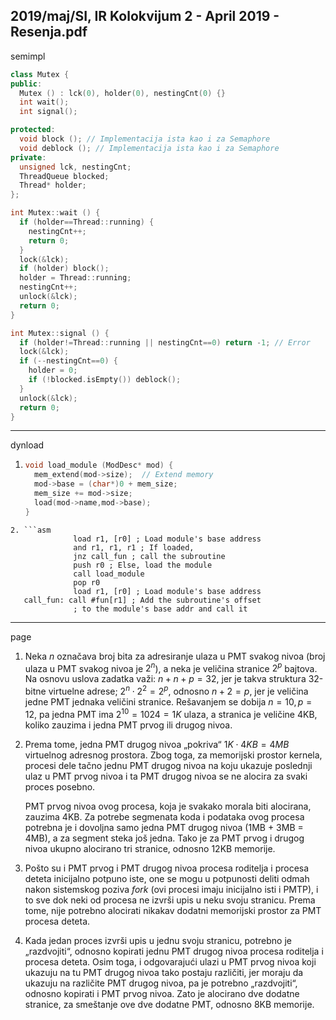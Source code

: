 2019/maj/SI, IR Kolokvijum 2 - April 2019 - Resenja.pdf
--------------------------------------------------------------------------------
semimpl
```cpp
class Mutex {
public:
  Mutex () : lck(0), holder(0), nestingCnt(0) {}
  int wait();
  int signal();

protected:
  void block (); // Implementacija ista kao i za Semaphore
  void deblock (); // Implementacija ista kao i za Semaphore
private:
  unsigned lck, nestingCnt;
  ThreadQueue blocked;
  Thread* holder;
};

int Mutex::wait () {
  if (holder==Thread::running) {
    nestingCnt++;
    return 0;
  }
  lock(&lck);
  if (holder) block();
  holder = Thread::running;
  nestingCnt++;
  unlock(&lck);
  return 0;
}

int Mutex::signal () {
  if (holder!=Thread::running || nestingCnt==0) return -1; // Error
  lock(&lck);
  if (--nestingCnt==0) {
    holder = 0;
    if (!blocked.isEmpty()) deblock();
  }
  unlock(&lck);
  return 0;
}
```

--------------------------------------------------------------------------------
dynload
1. ```cpp
   void load_module (ModDesc* mod) {
     mem_extend(mod->size);  // Extend memory
     mod->base = (char*)0 + mem_size;
     mem_size += mod->size;
     load(mod->name,mod->base);
   }
```
2. ```asm
              load r1, [r0] ; Load module's base address
              and r1, r1, r1 ; If loaded,
              jnz call_fun ; call the subroutine
              push r0 ; Else, load the module
              call load_module
              pop r0
              load r1, [r0] ; Load module's base address
   call_fun: call #fun[r1] ; Add the subroutine's offset
              ; to the module's base addr and call it
   ```

--------------------------------------------------------------------------------
page
1. Neka $n$ označava broj bita za adresiranje ulaza u PMT svakog nivoa (broj ulaza u PMT svakog nivoa je $2^n$), a neka je veličina stranice $2^p$ bajtova. Na osnovu uslova zadatka važi: $n + n + p = 32$, jer je takva struktura 32-bitne virtuelne adrese; $2^n \cdot 2^2 = 2^p$, odnosno $n + 2 = p$, jer je veličina jedne PMT jednaka veličini stranice. Rešavanjem se dobija $n = 10, p = 12$, pa jedna PMT ima $2^{10} = 1024 = 1K$ ulaza, a stranica je
veličine 4KB, koliko zauzima i jedna PMT prvog ili drugog nivoa.
2. Prema tome, jedna PMT drugog nivoa „pokriva“ $1K \cdot 4KB = 4MB$ virtuelnog
adresnog prostora. Zbog toga, za memorijski prostor kernela, procesi dele tačno jednu PMT
drugog nivoa na koju ukazuje poslednji ulaz u PMT prvog nivoa i ta PMT drugog nivoa se ne
alocira za svaki proces posebno.

   PMT prvog nivoa ovog procesa, koja je svakako morala biti alocirana, zauzima 4KB. Za
potrebe segmenata koda i podataka ovog procesa potrebna je i dovoljna samo jedna PMT
drugog nivoa (1MB + 3MB = 4MB), a za segment steka još jedna. Tako je za PMT prvog i
drugog nivoa ukupno alocirano tri stranice, odnosno 12KB memorije.
3. Pošto su i PMT prvog i PMT drugog nivoa procesa roditelja i procesa deteta inicijalno
potpuno iste, one se mogu u potpunosti deliti odmah nakon sistemskog poziva *fork* (ovi
procesi imaju inicijalno isti i PMTP), i to sve dok neki od procesa ne izvrši upis u neku svoju
stranicu. Prema tome, nije potrebno alocirati nikakav dodatni memorijski prostor za PMT
procesa deteta.
4. Kada jedan proces izvrši upis u jednu svoju stranicu, potrebno je „razdvojiti“, odnosno
kopirati jednu PMT drugog nivoa procesa roditelja i procesa deteta. Osim toga, i odgovarajući
ulazi u PMT prvog nivoa koji ukazuju na tu PMT drugog nivoa tako postaju različiti, jer
moraju da ukazuju na različite PMT drugog nivoa, pa je potrebno „razdvojiti“, odnosno
kopirati i PMT prvog nivoa. Zato je alocirano dve dodatne stranice, za smeštanje ove dve
dodatne PMT, odnosno 8KB memorije.
